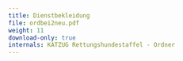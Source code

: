 ```yaml
---
title: Dienstbekleidung
file: ordbei2neu.pdf
weight: 11
download-only: true
internals: KATZUG Rettungshundestaffel - Ordner
---
```

